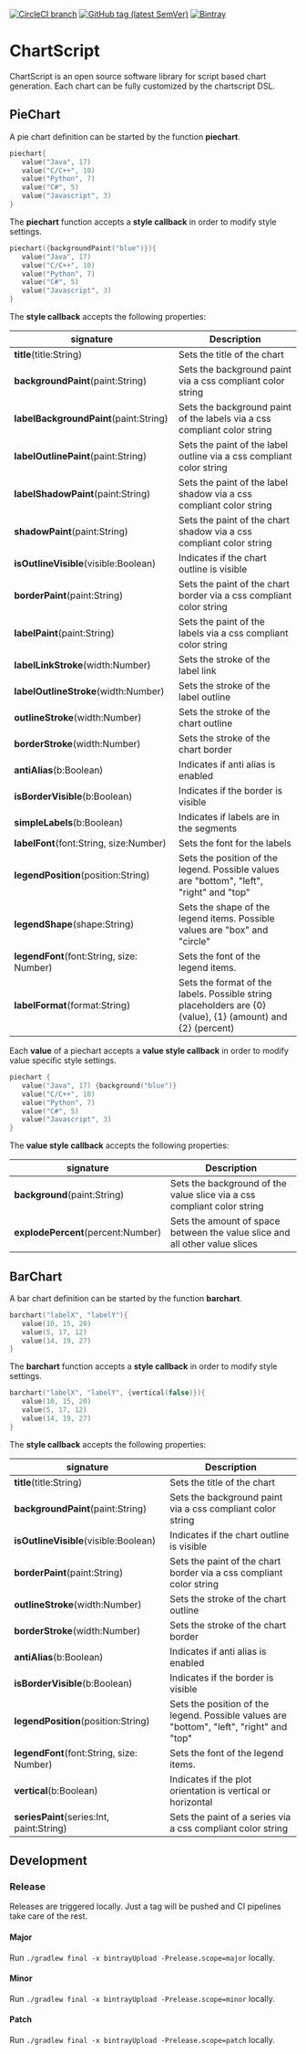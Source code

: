 [![CircleCI branch](https://img.shields.io/circleci/project/github/leftshiftone/chartscript/master.svg?style=flat-square)](https://circleci.com/gh/leftshiftone/chartscript)
[![GitHub tag (latest SemVer)](https://img.shields.io/github/tag/leftshiftone/chartscript.svg?style=flat-square)](https://github.com/leftshiftone/chartscript/tags)
[![Bintray](https://img.shields.io/badge/dynamic/json.svg?label=bintray&query=name&style=flat-square&url=https%3A%2F%2Fapi.bintray.com%2Fpackages%2Fleftshiftone%2Fchartscript%2Fone.leftshift.chartscript.chartscript%2Fversions%2F_latest)](https://bintray.com/leftshiftone/chartscript/one.leftshift.chartscript.chartscript/_latestVersion)

# ChartScript

ChartScript is an open source software library for script based chart generation. 
Each chart can be fully customized by the chartscript DSL. 

## PieChart

A pie chart definition can be started by the function **piechart**.

```kotlin
piechart{
   value("Java", 17)
   value("C/C++", 10)
   value("Python", 7)
   value("C#", 5)
   value("Javascript", 3)
}
```

The **piechart** function accepts a **style callback** in order to modify style settings.

```kotlin
piechart({backgroundPaint("blue")}){
   value("Java", 17)
   value("C/C++", 10)
   value("Python", 7)
   value("C#", 5)
   value("Javascript", 3)
}
```

The **style callback** accepts the following properties:

| signature                                   | Description                                                                                                  |
| ------------------------------------------- | ------------------------------------------------------------------------------------------------------------ |
| **title**(title:String)                     | Sets the title of the chart                                                                                  |
| **backgroundPaint**(paint:String)           | Sets the background paint via a css compliant color string                                                   |
| **labelBackgroundPaint**(paint:String)      | Sets the background paint of the labels via a css compliant color string                                     |
| **labelOutlinePaint**(paint:String)         | Sets the paint of the label outline via a css compliant color string                                         |
| **labelShadowPaint**(paint:String)          | Sets the paint of the label shadow via a css compliant color string                                          |
| **shadowPaint**(paint:String)               | Sets the paint of the chart shadow via a css compliant color string                                          |
| **isOutlineVisible**(visible:Boolean)       | Indicates if the chart outline is visible                                                                    |
| **borderPaint**(paint:String)               | Sets the paint of the chart border via a css compliant color string                                          |
| **labelPaint**(paint:String)                | Sets the paint of the labels via a css compliant color string                                                |
| **labelLinkStroke**(width:Number)           | Sets the stroke of the label link                                                                            |
| **labelOutlineStroke**(width:Number)        | Sets the stroke of the label outline                                                                         |
| **outlineStroke**(width:Number)             | Sets the stroke of the chart outline                                                                         |
| **borderStroke**(width:Number)              | Sets the stroke of the chart border                                                                          |
| **antiAlias**(b:Boolean)                    | Indicates if anti alias is enabled                                                                           |
| **isBorderVisible**(b:Boolean)              | Indicates if the border is visible                                                                           |
| **simpleLabels**(b:Boolean)                 | Indicates if labels are in the segments                                                                      |
| **labelFont**(font:String, size:Number)     | Sets the font for the labels                                                                                 |
| **legendPosition**(position:String)         | Sets the position of the legend. Possible values are "bottom", "left", "right" and "top"                     |
| **legendShape**(shape:String)               | Sets the shape of the legend items. Possible values are "box" and "circle"                                   |
| **legendFont**(font:String, size: Number)   | Sets the font of the legend items.                                                                           |
| **labelFormat**(format:String)              | Sets the format of the labels. Possible string placeholders are {0} (value), {1} (amount) and {2} (percent)  |

Each **value** of a piechart accepts a **value style callback** in order to modify value specific style settings.

```kotlin
piechart {
   value("Java", 17) {background("blue")}
   value("C/C++", 10)
   value("Python", 7)
   value("C#", 5)
   value("Javascript", 3)
}
```

The **value style callback** accepts the following properties:

| signature                          | Description                                                                                                  |
| -----------------------------------| ------------------------------------------------------------------------------------------------------------ |
| **background**(paint:String)       | Sets the background of the value slice via a css compliant color string                                      |
| **explodePercent**(percent:Number) | Sets the amount of space between the value slice and all other value slices                                  |

## BarChart

A bar chart definition can be started by the function **barchart**.

```kotlin
barchart("labelX", "labelY"){
   value(10, 15, 20)
   value(5, 17, 12)
   value(14, 19, 27)
}
```

The **barchart** function accepts a **style callback** in order to modify style settings.

```kotlin
barchart("labelX", "labelY", {vertical(false)}){
   value(10, 15, 20)
   value(5, 17, 12)
   value(14, 19, 27)
}
```

The **style callback** accepts the following properties:

| signature                                   | Description                                                                                                  |
| ------------------------------------------- | ------------------------------------------------------------------------------------------------------------ |
| **title**(title:String)                     | Sets the title of the chart                                                                                  |
| **backgroundPaint**(paint:String)           | Sets the background paint via a css compliant color string                                                   |
| **isOutlineVisible**(visible:Boolean)       | Indicates if the chart outline is visible                                                                    |
| **borderPaint**(paint:String)               | Sets the paint of the chart border via a css compliant color string                                          |
| **outlineStroke**(width:Number)             | Sets the stroke of the chart outline                                                                         |
| **borderStroke**(width:Number)              | Sets the stroke of the chart border                                                                          |
| **antiAlias**(b:Boolean)                    | Indicates if anti alias is enabled                                                                           |
| **isBorderVisible**(b:Boolean)              | Indicates if the border is visible                                                                           |
| **legendPosition**(position:String)         | Sets the position of the legend. Possible values are "bottom", "left", "right" and "top"                     |
| **legendFont**(font:String, size: Number)   | Sets the font of the legend items.                                                                           |
| **vertical**(b:Boolean)                     | Indicates if the plot orientation is vertical or horizontal                                                  |
| **seriesPaint**(series:Int, paint:String)   | Sets the paint of a series via a css compliant color string                                                  |

## Development

### Release
Releases are triggered locally. Just a tag will be pushed and CI pipelines take care of the rest.

#### Major
Run `./gradlew final -x bintrayUpload -Prelease.scope=major` locally.

#### Minor
Run `./gradlew final -x bintrayUpload -Prelease.scope=minor` locally.

#### Patch
Run `./gradlew final -x bintrayUpload -Prelease.scope=patch` locally.
